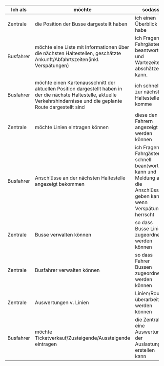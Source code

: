 | Ich als | möchte | sodass | Akzeptanzkriterien |
| - | - | - | - |
| Zentrale | die Position der Busse dargestellt haben | ich einen Überblick habe | Karte mit Position der Busse wird dargestellt |
| Busfahrer | möchte eine Liste mit Informationen über die nächsten Haltestellen, geschätzte Ankunft/Abfahrtszeiten(inkl. Verspätungen)  | ich Fragen v. Fahrgästen beantworten und Wartezeiten abschätzen kann. | - Liste wird angezeigt |
| Busfahrer | möchte einen Kartenausschnitt der aktuellen Position dargestellt haben in der die nächste Haltestelle, aktuelle Verkehrshindernisse und die geplante Route dargestellt sind | ich schnell zur nächsten Haltestelle komme | Karte mit nötigen Informationen dargestellt |
| Zentrale | möchte Linien eintragen können | diese den Fahrern angezeigt werden können | Linien eingetragen |
| Busfahrer | Anschlüsse an der nächsten Haltestelle angezeigt bekommen | ich Fragen v. Fahrgästen schnell beantworten kann und Meldung an die Anschlüsse geben kann wenn Verspätung herrscht | Anschlüsse werden angezeigt |
| Zentrale | Busse verwalten können | so dass Busse Linien zugeordnet werden können | Bus ist Linie zugeordnet |
| Zentrale | Busfahrer verwalten können | so dass Fahrer Bussen zugeordnet werden können | Fahrer ist Bus zugeordnet |
| Zentrale | Auswertungen v. Linien | Linien/Routen überarbeitet werden können | Auswertung wird angezeigt |
| Busfahrer | möchte Ticketverkauf/Zusteigende/Aussteigende eintragen | die Zentrale eine Auswertung der Auslastung erstellen kann | - Informationen sind eingetragen |
